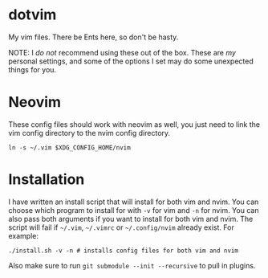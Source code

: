 dotvim
======

My vim files.  There be Ents here, so don't be hasty.

NOTE: I _do not_ recommend using these out of the box.  These are _my_ personal
settings, and some of the options I set may do some unexpected things for you.

# Neovim

These config files should work with neovim as well, you just need to link the
vim config directory to the nvim config directory.

    ln -s ~/.vim $XDG_CONFIG_HOME/nvim

# Installation

I have written an install script that will install for both vim and nvim.  You
can choose which program to install for with `-v` for vim and `-n` for nvim.
You can also pass both arguments if you want to install for both vim and nvim.
The script will fail if `~/.vim`, `~/.vimrc` or `~/.config/nvim` already exist.
For example:

    ./install.sh -v -n # installs config files for both vim and nvim

Also make sure to run `git submodule --init --recursive` to pull in plugins.
